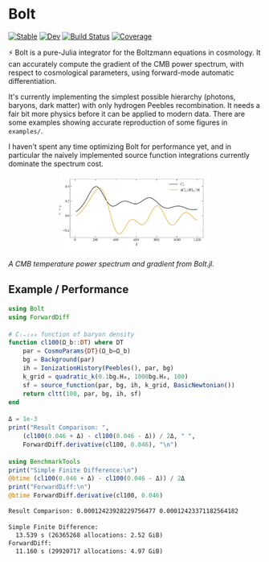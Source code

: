 # Bolt

[![Stable](https://img.shields.io/badge/docs-stable-blue.svg)](https://xzackli.github.io/Bolt.jl/stable)
[![Dev](https://img.shields.io/badge/docs-dev-blue.svg)](https://xzackli.github.io/Bolt.jl/dev)
[![Build Status](https://github.com/xzackli/Bolt.jl/workflows/CI/badge.svg)](https://github.com/xzackli/Bolt.jl/actions)
[![Coverage](https://codecov.io/gh/xzackli/Bolt.jl/branch/master/graph/badge.svg)](https://codecov.io/gh/xzackli/Bolt.jl)

⚡ Bolt is a pure-Julia integrator for the Boltzmann equations in cosmology. It can accurately compute the gradient of the CMB power spectrum, with respect to cosmological parameters, using forward-mode automatic differentiation.

It's currently implementing the simplest possible hierarchy (photons, baryons, dark matter) with only hydrogen Peebles recombination. It needs a fair bit more physics before it can be applied to modern data. There are some examples showing accurate reproduction of some figures in `examples/`. 

I haven't spent any time optimizing Bolt for performance yet, and in particular the naively implemented source function integrations currently dominate the spectrum cost.

<p align="center">
<img width=60% src="docs/assets/example_spectrum.png">
</p>

*A CMB temperature power spectrum and gradient from Bolt.jl.*

## Example / Performance

```julia
using Bolt
using ForwardDiff

# Cₗ₌₁₀₀ function of baryon density
function cl100(Ω_b::DT) where DT
    par = CosmoParams{DT}(Ω_b=Ω_b)
    bg = Background(par)
    ih = IonizationHistory(Peebles(), par, bg)
    k_grid = quadratic_k(0.1bg.H₀, 1000bg.H₀, 100)
    sf = source_function(par, bg, ih, k_grid, BasicNewtonian())
    return cltt(100, par, bg, ih, sf)
end

Δ = 1e-3
print("Result Comparison: ",
    (cl100(0.046 + Δ) - cl100(0.046 - Δ)) / 2Δ, " ",
    ForwardDiff.derivative(cl100, 0.046), "\n")

using BenchmarkTools
print("Simple Finite Difference:\n")
@btime (cl100(0.046 + Δ) - cl100(0.046 - Δ)) / 2Δ
print("ForwardDiff:\n")
@btime ForwardDiff.derivative(cl100, 0.046)
```

```
Result Comparison: 0.00012423928229756477 0.00012423371182564182

Simple Finite Difference:
  13.539 s (26365268 allocations: 2.52 GiB)
ForwardDiff:
  11.160 s (29920717 allocations: 4.97 GiB)
```